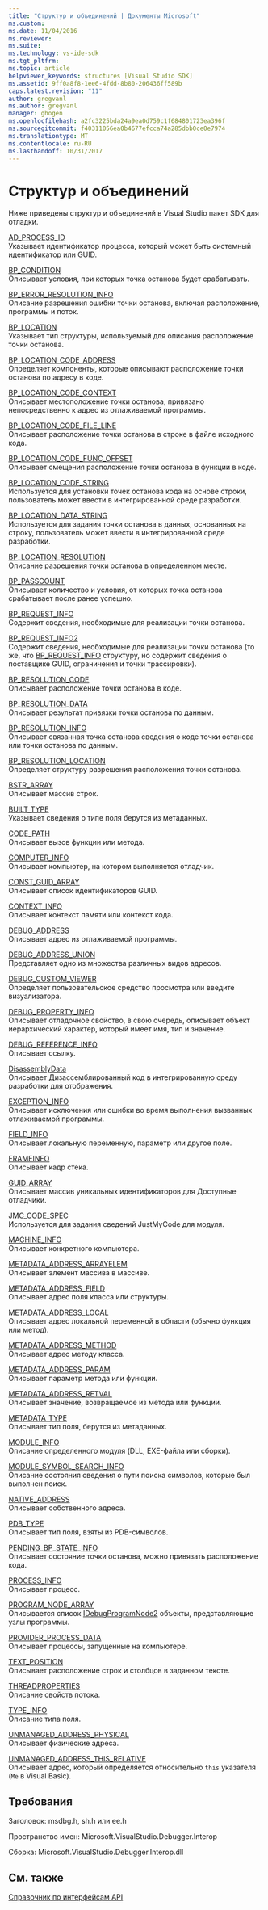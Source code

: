 ```yaml
---
title: "Структур и объединений | Документы Microsoft"
ms.custom: 
ms.date: 11/04/2016
ms.reviewer: 
ms.suite: 
ms.technology: vs-ide-sdk
ms.tgt_pltfrm: 
ms.topic: article
helpviewer_keywords: structures [Visual Studio SDK]
ms.assetid: 9ff0a8f8-1ee6-4fdd-8b80-206436ff589b
caps.latest.revision: "11"
author: gregvanl
ms.author: gregvanl
manager: ghogen
ms.openlocfilehash: a2fc3225bda24a9ea0d759c1f684801723ea396f
ms.sourcegitcommit: f40311056ea0b4677efcca74a285dbb0ce0e7974
ms.translationtype: MT
ms.contentlocale: ru-RU
ms.lasthandoff: 10/31/2017
---
```

# <a name="structures-and-unions"></a>Структур и объединений
Ниже приведены структур и объединений в Visual Studio пакет SDK для отладки.  
  
 [AD_PROCESS_ID](../../../extensibility/debugger/reference/ad-process-id.md)  
 Указывает идентификатор процесса, который может быть системный идентификатор или GUID.  
  
 [BP_CONDITION](../../../extensibility/debugger/reference/bp-condition.md)  
 Описывает условия, при которых точка останова будет срабатывать.  
  
 [BP_ERROR_RESOLUTION_INFO](../../../extensibility/debugger/reference/bp-error-resolution-info.md)  
 Описание разрешения ошибки точки останова, включая расположение, программы и поток.  
  
 [BP_LOCATION](../../../extensibility/debugger/reference/bp-location.md)  
 Указывает тип структуры, используемый для описания расположение точки останова.  
  
 [BP_LOCATION_CODE_ADDRESS](../../../extensibility/debugger/reference/bp-location-code-address.md)  
 Определяет компоненты, которые описывают расположение точки останова по адресу в коде.  
  
 [BP_LOCATION_CODE_CONTEXT](../../../extensibility/debugger/reference/bp-location-code-context.md)  
 Описывает местоположение точки останова, привязано непосредственно к адрес из отлаживаемой программы.  
  
 [BP_LOCATION_CODE_FILE_LINE](../../../extensibility/debugger/reference/bp-location-code-file-line.md)  
 Описывает расположение точки останова в строке в файле исходного кода.  
  
 [BP_LOCATION_CODE_FUNC_OFFSET](../../../extensibility/debugger/reference/bp-location-code-func-offset.md)  
 Описывает смещения расположение точки останова в функции в коде.  
  
 [BP_LOCATION_CODE_STRING](../../../extensibility/debugger/reference/bp-location-code-string.md)  
 Используется для установки точек останова кода на основе строки, пользователь может ввести в интегрированной среде разработки.  
  
 [BP_LOCATION_DATA_STRING](../../../extensibility/debugger/reference/bp-location-data-string.md)  
 Используется для задания точки останова в данных, основанных на строку, пользователь может ввести в интегрированной среде разработки.  
  
 [BP_LOCATION_RESOLUTION](../../../extensibility/debugger/reference/bp-location-resolution.md)  
 Описание разрешения точки останова в определенном месте.  
  
 [BP_PASSCOUNT](../../../extensibility/debugger/reference/bp-passcount.md)  
 Описывает количество и условия, от которых точка останова срабатывает после ранее успешно.  
  
 [BP_REQUEST_INFO](../../../extensibility/debugger/reference/bp-request-info.md)  
 Содержит сведения, необходимые для реализации точки останова.  
  
 [BP_REQUEST_INFO2](../../../extensibility/debugger/reference/bp-request-info2.md)  
 Содержит сведения, необходимые для реализации точки останова (то же, что [BP_REQUEST_INFO](../../../extensibility/debugger/reference/bp-request-info.md) структуру, но содержит сведения о поставщике GUID, ограничения и точки трассировки).  
  
 [BP_RESOLUTION_CODE](../../../extensibility/debugger/reference/bp-resolution-code.md)  
 Описывает расположение точки останова в коде.  
  
 [BP_RESOLUTION_DATA](../../../extensibility/debugger/reference/bp-resolution-data.md)  
 Описывает результат привязки точки останова по данным.  
  
 [BP_RESOLUTION_INFO](../../../extensibility/debugger/reference/bp-resolution-info.md)  
 Описывает связанная точка останова сведения о коде точки останова или точки останова по данным.  
  
 [BP_RESOLUTION_LOCATION](../../../extensibility/debugger/reference/bp-resolution-location.md)  
 Определяет структуру разрешения расположения точки останова.  
  
 [BSTR_ARRAY](../../../extensibility/debugger/reference/bstr-array.md)  
 Описывает массив строк.  
  
 [BUILT_TYPE](../../../extensibility/debugger/reference/built-type.md)  
 Указывает сведения о типе поля берутся из метаданных.  
  
 [CODE_PATH](../../../extensibility/debugger/reference/code-path.md)  
 Описывает вызов функции или метода.  
  
 [COMPUTER_INFO](../../../extensibility/debugger/reference/computer-info.md)  
 Описывает компьютер, на котором выполняется отладчик.  
  
 [CONST_GUID_ARRAY](../../../extensibility/debugger/reference/const-guid-array.md)  
 Описывает список идентификаторов GUID.  
  
 [CONTEXT_INFO](../../../extensibility/debugger/reference/context-info.md)  
 Описывает контекст памяти или контекст кода.  
  
 [DEBUG_ADDRESS](../../../extensibility/debugger/reference/debug-address.md)  
 Описывает адрес из отлаживаемой программы.  
  
 [DEBUG_ADDRESS_UNION](../../../extensibility/debugger/reference/debug-address-union.md)  
 Представляет одно из множества различных видов адресов.  
  
 [DEBUG_CUSTOM_VIEWER](../../../extensibility/debugger/reference/debug-custom-viewer.md)  
 Определяет пользовательское средство просмотра или введите визуализатора.  
  
 [DEBUG_PROPERTY_INFO](../../../extensibility/debugger/reference/debug-property-info.md)  
 Описывает отладочное свойство, в свою очередь, описывает объект иерархический характер, который имеет имя, тип и значение.  
  
 [DEBUG_REFERENCE_INFO](../../../extensibility/debugger/reference/debug-reference-info.md)  
 Описывает ссылку.  
  
 [DisassemblyData](../../../extensibility/debugger/reference/disassemblydata.md)  
 Описывает Дизассемблированный код в интегрированную среду разработки для отображения.  
  
 [EXCEPTION_INFO](../../../extensibility/debugger/reference/exception-info.md)  
 Описывает исключения или ошибки во время выполнения вызванных отлаживаемой программы.  
  
 [FIELD_INFO](../../../extensibility/debugger/reference/field-info.md)  
 Описывает локальную переменную, параметр или другое поле.  
  
 [FRAMEINFO](../../../extensibility/debugger/reference/frameinfo.md)  
 Описывает кадр стека.  
  
 [GUID_ARRAY](../../../extensibility/debugger/reference/guid-array.md)  
 Описывает массив уникальных идентификаторов для Доступные отладчики.  
  
 [JMC_CODE_SPEC](../../../extensibility/debugger/reference/jmc-code-spec.md)  
 Используется для задания сведений JustMyCode для модуля.  
  
 [MACHINE_INFO](../../../extensibility/debugger/reference/machine-info.md)  
 Описывает конкретного компьютера.  
  
 [METADATA_ADDRESS_ARRAYELEM](../../../extensibility/debugger/reference/metadata-address-arrayelem.md)  
 Описывает элемент массива в массиве.  
  
 [METADATA_ADDRESS_FIELD](../../../extensibility/debugger/reference/metadata-address-field.md)  
 Описывает адрес поля класса или структуры.  
  
 [METADATA_ADDRESS_LOCAL](../../../extensibility/debugger/reference/metadata-address-local.md)  
 Описывает адрес локальной переменной в области (обычно функция или метод).  
  
 [METADATA_ADDRESS_METHOD](../../../extensibility/debugger/reference/metadata-address-method.md)  
 Описывает адрес методу класса.  
  
 [METADATA_ADDRESS_PARAM](../../../extensibility/debugger/reference/metadata-address-param.md)  
 Описывает параметр метода или функции.  
  
 [METADATA_ADDRESS_RETVAL](../../../extensibility/debugger/reference/metadata-address-retval.md)  
 Описывает значение, возвращаемое из метода или функции.  
  
 [METADATA_TYPE](../../../extensibility/debugger/reference/metadata-type.md)  
 Описывает тип поля, берутся из метаданных.  
  
 [MODULE_INFO](../../../extensibility/debugger/reference/module-info.md)  
 Описание определенного модуля (DLL, EXE-файла или сборки).  
  
 [MODULE_SYMBOL_SEARCH_INFO](../../../extensibility/debugger/reference/module-symbol-search-info.md)  
 Описание состояния сведения о пути поиска символов, которые был выполнен поиск.  
  
 [NATIVE_ADDRESS](../../../extensibility/debugger/reference/native-address.md)  
 Описывает собственного адреса.  
  
 [PDB_TYPE](../../../extensibility/debugger/reference/pdb-type.md)  
 Описывает тип поля, взяты из PDB-символов.  
  
 [PENDING_BP_STATE_INFO](../../../extensibility/debugger/reference/pending-bp-state-info.md)  
 Описывает состояние точки останова, можно привязать расположение кода.  
  
 [PROCESS_INFO](../../../extensibility/debugger/reference/process-info.md)  
 Описывает процесс.  
  
 [PROGRAM_NODE_ARRAY](../../../extensibility/debugger/reference/program-node-array.md)  
 Описывается список [IDebugProgramNode2](../../../extensibility/debugger/reference/idebugprogramnode2.md) объекты, представляющие узлы программы.  
  
 [PROVIDER_PROCESS_DATA](../../../extensibility/debugger/reference/provider-process-data.md)  
 Описывает процессы, запущенные на компьютере.  
  
 [TEXT_POSITION](../../../extensibility/debugger/reference/text-position.md)  
 Описывает расположение строк и столбцов в заданном тексте.  
  
 [THREADPROPERTIES](../../../extensibility/debugger/reference/threadproperties.md)  
 Описание свойств потока.  
  
 [TYPE_INFO](../../../extensibility/debugger/reference/type-info.md)  
 Описание типа поля.  
  
 [UNMANAGED_ADDRESS_PHYSICAL](../../../extensibility/debugger/reference/unmanaged-address-physical.md)  
 Описывает физические адреса.  
  
 [UNMANAGED_ADDRESS_THIS_RELATIVE](../../../extensibility/debugger/reference/unmanaged-address-this-relative.md)  
 Описывает адрес, который определяется относительно `this` указателя (`Me` в Visual Basic).  
  
## <a name="requirements"></a>Требования  
 Заголовок: msdbg.h, sh.h или ee.h  
  
 Пространство имен: Microsoft.VisualStudio.Debugger.Interop  
  
 Сборка: Microsoft.VisualStudio.Debugger.Interop.dll  
  
## <a name="see-also"></a>См. также  
 [Справочник по интерфейсам API](../../../extensibility/debugger/reference/api-reference-visual-studio-debugging.md)